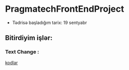 # PragmatechFrontEndProject

-  Tədrisə başladığım tarix: 19 sentyabr

## Bitirdiyim işlər:

### Text Change :
[kodlar](https://github.com/FeridPiriyev/Text-Change)

